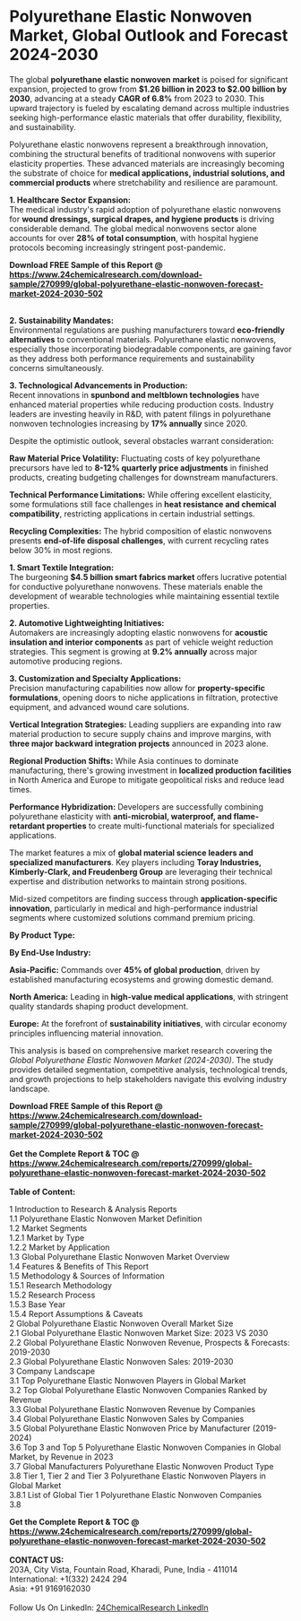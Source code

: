 <h1>Polyurethane Elastic Nonwoven Market, Global Outlook and Forecast 2024-2030</h1><p>The global <strong>polyurethane elastic nonwoven market</strong> is poised for significant expansion, projected to grow from <strong>$1.26 billion in 2023 to $2.00 billion by 2030</strong>, advancing at a steady <strong>CAGR of 6.8%</strong> from 2023 to 2030. This upward trajectory is fueled by escalating demand across multiple industries seeking high-performance elastic materials that offer durability, flexibility, and sustainability.</p><p>Polyurethane elastic nonwovens represent a breakthrough innovation, combining the structural benefits of traditional nonwovens with superior elasticity properties. These advanced materials are increasingly becoming the substrate of choice for <strong>medical applications, industrial solutions, and commercial products</strong> where stretchability and resilience are paramount.</p><p><strong>1. Healthcare Sector Expansion:</strong><br>
The medical industry's rapid adoption of polyurethane elastic nonwovens for <strong>wound dressings, surgical drapes, and hygiene products</strong> is driving considerable demand. The global medical nonwovens sector alone accounts for over <strong>28% of total consumption</strong>, with hospital hygiene protocols becoming increasingly stringent post-pandemic.</p><div><b>Download FREE Sample of this Report @ 
            <a href="https://www.24chemicalresearch.com/download-sample/270999/global-polyurethane-elastic-nonwoven-forecast-market-2024-2030-502">
            https://www.24chemicalresearch.com/download-sample/270999/global-polyurethane-elastic-nonwoven-forecast-market-2024-2030-502</a></b></div><br><p><strong>2. Sustainability Mandates:</strong><br>
Environmental regulations are pushing manufacturers toward <strong>eco-friendly alternatives</strong> to conventional materials. Polyurethane elastic nonwovens, especially those incorporating biodegradable components, are gaining favor as they address both performance requirements and sustainability concerns simultaneously.</p><p><strong>3. Technological Advancements in Production:</strong><br>
Recent innovations in <strong>spunbond and meltblown technologies</strong> have enhanced material properties while reducing production costs. Industry leaders are investing heavily in R&amp;D, with patent filings in polyurethane nonwoven technologies increasing by <strong>17% annually</strong> since 2020.</p><p>Despite the optimistic outlook, several obstacles warrant consideration:</p><p><strong>Raw Material Price Volatility:</strong> Fluctuating costs of key polyurethane precursors have led to <strong>8-12% quarterly price adjustments</strong> in finished products, creating budgeting challenges for downstream manufacturers.</p><p><strong>Technical Performance Limitations:</strong> While offering excellent elasticity, some formulations still face challenges in <strong>heat resistance and chemical compatibility</strong>, restricting applications in certain industrial settings.</p><p><strong>Recycling Complexities:</strong> The hybrid composition of elastic nonwovens presents <strong>end-of-life disposal challenges</strong>, with current recycling rates below 30% in most regions.</p><p><strong>1. Smart Textile Integration:</strong><br>
The burgeoning <strong>$4.5 billion smart fabrics market</strong> offers lucrative potential for conductive polyurethane nonwovens. These materials enable the development of wearable technologies while maintaining essential textile properties.</p><p><strong>2. Automotive Lightweighting Initiatives:</strong><br>
Automakers are increasingly adopting elastic nonwovens for <strong>acoustic insulation and interior components</strong> as part of vehicle weight reduction strategies. This segment is growing at <strong>9.2% annually</strong> across major automotive producing regions.</p><p><strong>3. Customization and Specialty Applications:</strong><br>
Precision manufacturing capabilities now allow for <strong>property-specific formulations</strong>, opening doors to niche applications in filtration, protective equipment, and advanced wound care solutions.</p><p><strong>Vertical Integration Strategies:</strong> Leading suppliers are expanding into raw material production to secure supply chains and improve margins, with <strong>three major backward integration projects</strong> announced in 2023 alone.</p><p><strong>Regional Production Shifts:</strong> While Asia continues to dominate manufacturing, there's growing investment in <strong>localized production facilities</strong> in North America and Europe to mitigate geopolitical risks and reduce lead times.</p><p><strong>Performance Hybridization:</strong> Developers are successfully combining polyurethane elasticity with <strong>anti-microbial, waterproof, and flame-retardant properties</strong> to create multi-functional materials for specialized applications.</p><p>The market features a mix of <strong>global material science leaders and specialized manufacturers</strong>. Key players including <strong>Toray Industries, Kimberly-Clark, and Freudenberg Group</strong> are leveraging their technical expertise and distribution networks to maintain strong positions.</p><p>Mid-sized competitors are finding success through <strong>application-specific innovation</strong>, particularly in medical and high-performance industrial segments where customized solutions command premium pricing.</p><p><strong>By Product Type:</strong></p><p><strong>By End-Use Industry:</strong></p><p><strong>Asia-Pacific:</strong> Commands over <strong>45% of global production</strong>, driven by established manufacturing ecosystems and growing domestic demand.</p><p><strong>North America:</strong> Leading in <strong>high-value medical applications</strong>, with stringent quality standards shaping product development.</p><p><strong>Europe:</strong> At the forefront of <strong>sustainability initiatives</strong>, with circular economy principles influencing material innovation.</p><p>This analysis is based on comprehensive market research covering the <em>Global Polyurethane Elastic Nonwoven Market (2024-2030)</em>. The study provides detailed segmentation, competitive analysis, technological trends, and growth projections to help stakeholders navigate this evolving industry landscape.</p><div><b>Download FREE Sample of this Report @ 
            <a href="https://www.24chemicalresearch.com/download-sample/270999/global-polyurethane-elastic-nonwoven-forecast-market-2024-2030-502">
            https://www.24chemicalresearch.com/download-sample/270999/global-polyurethane-elastic-nonwoven-forecast-market-2024-2030-502</a></b></div><br><div><b>Get the Complete Report & TOC @ 
            <a href="https://www.24chemicalresearch.com/reports/270999/global-polyurethane-elastic-nonwoven-forecast-market-2024-2030-502">
            https://www.24chemicalresearch.com/reports/270999/global-polyurethane-elastic-nonwoven-forecast-market-2024-2030-502</a></b></div><br>
            <b>Table of Content:</b><p>1 Introduction to Research & Analysis Reports<br />
    1.1 Polyurethane Elastic Nonwoven Market Definition<br />
    1.2 Market Segments<br />
        1.2.1 Market by Type<br />
        1.2.2 Market by Application<br />
    1.3 Global Polyurethane Elastic Nonwoven Market Overview<br />
    1.4 Features & Benefits of This Report<br />
    1.5 Methodology & Sources of Information<br />
        1.5.1 Research Methodology<br />
        1.5.2 Research Process<br />
        1.5.3 Base Year<br />
        1.5.4 Report Assumptions & Caveats<br />
2 Global Polyurethane Elastic Nonwoven Overall Market Size<br />
    2.1 Global Polyurethane Elastic Nonwoven Market Size: 2023 VS 2030<br />
    2.2 Global Polyurethane Elastic Nonwoven Revenue, Prospects & Forecasts: 2019-2030<br />
    2.3 Global Polyurethane Elastic Nonwoven Sales: 2019-2030<br />
3 Company Landscape<br />
    3.1 Top Polyurethane Elastic Nonwoven Players in Global Market<br />
    3.2 Top Global Polyurethane Elastic Nonwoven Companies Ranked by Revenue<br />
    3.3 Global Polyurethane Elastic Nonwoven Revenue by Companies<br />
    3.4 Global Polyurethane Elastic Nonwoven Sales by Companies<br />
    3.5 Global Polyurethane Elastic Nonwoven Price by Manufacturer (2019-2024)<br />
    3.6 Top 3 and Top 5 Polyurethane Elastic Nonwoven Companies in Global Market, by Revenue in 2023<br />
    3.7 Global Manufacturers Polyurethane Elastic Nonwoven Product Type<br />
    3.8 Tier 1, Tier 2 and Tier 3 Polyurethane Elastic Nonwoven Players in Global Market<br />
        3.8.1 List of Global Tier 1 Polyurethane Elastic Nonwoven Companies<br />
        3.8</p><div><b>Get the Complete Report & TOC @ 
            <a href="https://www.24chemicalresearch.com/reports/270999/global-polyurethane-elastic-nonwoven-forecast-market-2024-2030-502">
            https://www.24chemicalresearch.com/reports/270999/global-polyurethane-elastic-nonwoven-forecast-market-2024-2030-502</a></b></div><br><b>CONTACT US:</b><br>
            203A, City Vista, Fountain Road, Kharadi, Pune, India - 411014<br>
            International: +1(332) 2424 294<br>
            Asia: +91 9169162030 <br><br>
            Follow Us On LinkedIn: <a href="https://www.linkedin.com/company/24chemicalresearch/">24ChemicalResearch LinkedIn</a>